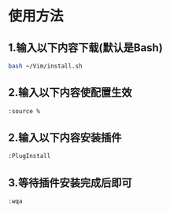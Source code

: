 # 使用方法

## 1.输入以下内容下载(默认是Bash)

```bash
bash ~/Vim/install.sh
```

## 2.输入以下内容使配置生效

```bash
:source %
```

## 2.输入以下内容安装插件
```bash
:PlugInstall
```

## 3.等待插件安装完成后即可
```bash
:wqa
```
